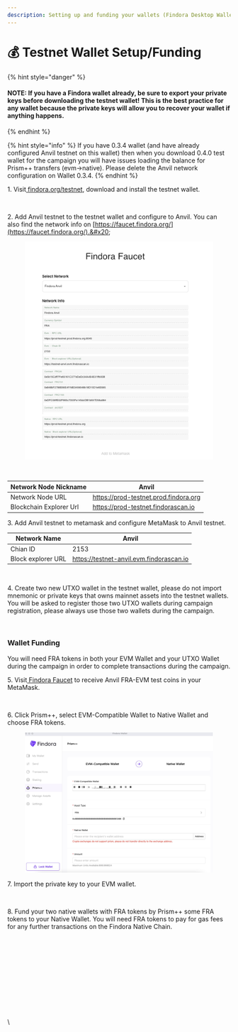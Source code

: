 ```yaml
---
description: Setting up and funding your wallets (Findora Desktop Wallet)
---
```


# 💰 Testnet Wallet Setup/Funding

{% hint style="danger" %}
#### NOTE: If you have a Findora wallet already, be sure to export your private keys before downloading the testnet wallet! This is the best practice for any wallet because the private keys will allow you to recover your wallet if anything happens.


{% endhint %}

{% hint style="info" %}
If you have 0.3.4 wallet (and have already configured Anvil testnet on this wallet) then when you download 0.4.0 test wallet for the campaign you will have issues loading the balance for Prism++ transfers (evm->native). Please delete the Anvil network configuration on Wallet 0.3.4.&#x20;
{% endhint %}

1\. Visit[ findora.org/testnet](https://www.findora.org/testnet), download and install the testnet wallet.&#x20;

<figure><img src="https://lh6.googleusercontent.com/qpSFAB2-FTQ5rVvwJrTzuEVlzsZgB__iLsktNefUkIggUOIlsxzEVcfcuVBD1WVmff4Gxb9nOGuBBkwiiLyWgQCu1yOS9LVvNDtGI6taAEhQEnaYpa-ROJxQHe9wAJMW3Qo-_5kyjZSQDl9g7MM-ACA" alt=""><figcaption></figcaption></figure>

2\. Add Anvil testnet to the testnet wallet and configure to Anvil. You can also find the network info on [https://faucet.findora.org/](https://faucet.findora.org/).&#x20;

<figure><img src="../../../../.gitbook/assets/image (29).png" alt=""><figcaption></figcaption></figure>

<figure><img src="https://lh4.googleusercontent.com/ahwYadv3dXQLNBWFnwTQArGKZOIdWuGzI0AC2-MF3Fz6EFUIsVqh6CVsgui1TwEXc9Zm5FZA_4PPUic0oIVglFwSkeaGzJBI5E54F8L5jRZ6TGOUknoLsteb69SiwZZfCrZRfBtDsbIl5dUrAH0Hmzo" alt=""><figcaption></figcaption></figure>

| Network Node Nickname   | Anvil                                 |
| ----------------------- | ------------------------------------- |
| Network Node URL        | https://prod-testnet.prod.findora.org |
| Blockchain Explorer Url | https://prod-testnet.findorascan.io   |

3\. Add Anvil testnet to metamask and configure MetaMask to Anvil testnet.&#x20;

| Network Name       | Anvil                                    |
| ------------------ | ---------------------------------------- |
| Chian ID           | 2153                                     |
| Block explorer URL | https://testnet-anvil.evm.findorascan.io |

<figure><img src="https://lh6.googleusercontent.com/g1PDPPV3mTtk9IK277qbnNlEjbdeyfKbe_ilfYnYG5qCL0OGr0ET0HChK6SlUz6--cqSAWw83JzslveHMcK8imdGS_rj0gDDTuwmzWt-SOGvZFd5sx5QCIIBiz2wPHH5dXopSU5mvJVWZQU2AFp-tiY" alt=""><figcaption></figcaption></figure>

4\. Create two new UTXO wallet in the testnet wallet, please do not import mnemonic or private keys that owns mainnet assets into the testnet wallets. You will be asked to register those two UTXO wallets during campaign registration, please always use those two wallets during the campaign.&#x20;

<figure><img src="https://lh5.googleusercontent.com/CfrI5c-6qp5KkvJX6cJzPEvIJeYfXGoQwbTx1wXYjjlfLe5ns2EJRDO_bT0gTqQHs71VQf5UJKxdGe_0bUVaI1AFWOctpX8nmhNAdk6TBZsRYMHyjoW_nVmmQbtJTWr9c-8aMgZPgLMFmEm5MNq0X7c" alt=""><figcaption></figcaption></figure>

### Wallet Funding

You will need FRA tokens in both your EVM Wallet and your UTXO Wallet during the campaign in order to complete transactions during the campaign.

5\. Visit[ Findora Faucet](https://faucet.findora.org/) to receive Anvil FRA-EVM test coins in your MetaMask.&#x20;

<figure><img src="https://lh4.googleusercontent.com/HU9P3Qbjd3CvF5eiu55EF0I31xCUIe3Ikds9zIE0_fwrlQPWmZyGgA46CD77g1qsZPh-96Ratq1GQ6DU1Km0Utjcex9pBc5xhnoHCvZSjCL8cHCrlaaiemZFJ3-tSw2W86e0IcxRiRyvttABKZml9cI" alt=""><figcaption></figcaption></figure>

6\. Click Prism++, select EVM-Compatible Wallet to Native Wallet and choose FRA tokens.&#x20;

<figure><img src="../../../../.gitbook/assets/image (1).png" alt=""><figcaption></figcaption></figure>

7\. Import the private key to your EVM wallet.

<figure><img src="https://lh5.googleusercontent.com/aFYGy37jdixnHrb_TD_0BKtXWu6Ns0ExBLVcn3lzbvt9tjGay0amCA9xoeRh8E2JCQ6OjFxoaWk5sAahXoohydcxdI6HtRQsu0_u_jLEo51YW3w2NA1L2zXZyZ1ddjtJQv0CRsxRLHH6qUI-iLquZTQ" alt=""><figcaption></figcaption></figure>

8\. Fund your two native wallets with FRA tokens by Prism++ some FRA tokens to your Native Wallet. You will need FRA tokens to pay for gas fees for any further transactions on the Findora Native Chain.&#x20;

<figure><img src="https://lh5.googleusercontent.com/NhCt9UVW0LvGDw4aWRqlnebwzDfOfS13A5GNiyWbCH69DEsS9DFVz70jxi73t2sXZfo0bB4_1JOs4wDkavM5OCDSiGcZqDzoUuk56PhRl6bXH0ilzLCl5FGAQih_kqvchZa2YaUCWQM7IycAKijkf3Q" alt=""><figcaption></figcaption></figure>

\
\
\
\
\
\
\
\
\
\


##

